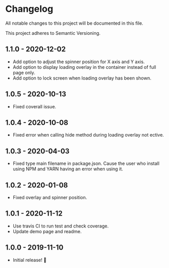 # Changelog

All notable changes to this project will be documented in this file.

This project adheres to Semantic Versioning.

## 1.1.0 - 2020-12-02

- Add option to adjust the spinner position for X axis and Y axis.
- Add option to display loading overlay in the container instead of full page only.
- Add option to lock screen when loading overlay has been shown.

## 1.0.5 - 2020-10-13

- Fixed coverall issue.

## 1.0.4 - 2020-10-08

- Fixed error when calling hide method during loading overlay not ective.

## 1.0.3 - 2020-04-03

- Fixed type main filename in package.json. Cause the user who install using NPM and YARN having an error when using it.

## 1.0.2 - 2020-01-08

- Fixed overlay and spinner position.

## 1.0.1 - 2020-11-12

- Use travis CI to run test and check coverage.
- Update demo page and readme.

## 1.0.0 - 2019-11-10

- Initial release! 🎉